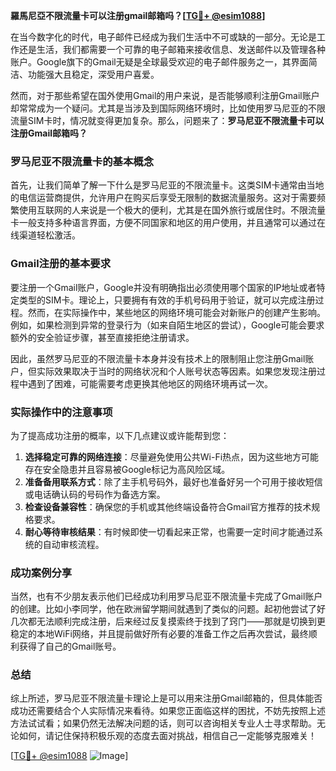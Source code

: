 **羅馬尼亞不限流量卡可以注册gmail邮箱吗？[[TG💪+ @esim1088](https://t.me/s/esim1088)]**

在当今数字化的时代，电子邮件已经成为我们生活中不可或缺的一部分。无论是工作还是生活，我们都需要一个可靠的电子邮箱来接收信息、发送邮件以及管理各种账户。Google旗下的Gmail无疑是全球最受欢迎的电子邮件服务之一，其界面简洁、功能强大且稳定，深受用户喜爱。

然而，对于那些希望在国外使用Gmail的用户来说，是否能够顺利注册Gmail账户却常常成为一个疑问。尤其是当涉及到国际网络环境时，比如使用罗马尼亚的不限流量SIM卡时，情况就变得更加复杂。那么，问题来了：**罗马尼亚不限流量卡可以注册Gmail邮箱吗？**

### 罗马尼亚不限流量卡的基本概念

首先，让我们简单了解一下什么是罗马尼亚的不限流量卡。这类SIM卡通常由当地的电信运营商提供，允许用户在购买后享受无限制的数据流量服务。这对于需要频繁使用互联网的人来说是一个极大的便利，尤其是在国外旅行或居住时。不限流量卡一般支持多种语言界面，方便不同国家和地区的用户使用，并且通常可以通过在线渠道轻松激活。

### Gmail注册的基本要求

要注册一个Gmail账户，Google并没有明确指出必须使用哪个国家的IP地址或者特定类型的SIM卡。理论上，只要拥有有效的手机号码用于验证，就可以完成注册过程。然而，在实际操作中，某些地区的网络环境可能会对新账户的创建产生影响。例如，如果检测到异常的登录行为（如来自陌生地区的尝试），Google可能会要求额外的安全验证步骤，甚至直接拒绝注册请求。

因此，虽然罗马尼亚的不限流量卡本身并没有技术上的限制阻止您注册Gmail账户，但实际效果取决于当时的网络状况和个人账号状态等因素。如果您发现注册过程中遇到了困难，可能需要考虑更换其他地区的网络环境再试一次。

### 实际操作中的注意事项

为了提高成功注册的概率，以下几点建议或许能帮到您：

1. **选择稳定可靠的网络连接**：尽量避免使用公共Wi-Fi热点，因为这些地方可能存在安全隐患并且容易被Google标记为高风险区域。
2. **准备备用联系方式**：除了主手机号码外，最好也准备好另一个可用于接收短信或电话确认码的号码作为备选方案。
3. **检查设备兼容性**：确保您的手机或其他终端设备符合Gmail官方推荐的技术规格要求。
4. **耐心等待审核结果**：有时候即使一切看起来正常，也需要一定时间才能通过系统的自动审核流程。

### 成功案例分享

当然，也有不少朋友表示他们已经成功利用罗马尼亚不限流量卡完成了Gmail账户的创建。比如小李同学，他在欧洲留学期间就遇到了类似的问题。起初他尝试了好几次都无法顺利完成注册，后来经过反复摸索终于找到了窍门——那就是切换到更稳定的本地WiFi网络，并且提前做好所有必要的准备工作之后再次尝试，最终顺利获得了自己的Gmail账号。

### 总结

综上所述，罗马尼亚不限流量卡理论上是可以用来注册Gmail邮箱的，但具体能否成功还需要结合个人实际情况来看待。如果您正面临这样的困扰，不妨先按照上述方法试试看；如果仍然无法解决问题的话，则可以咨询相关专业人士寻求帮助。无论如何，请记住保持积极乐观的态度去面对挑战，相信自己一定能够克服难关！

[[TG💪+ @esim1088](https://t.me/s/esim1088) ![Image](https://i.postimg.cc/4NQfJmqS/Snipaste-2025-05-13-00-14-12.png)]